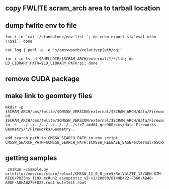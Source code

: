 ## copy FWLITE scram_arch area to tarball location
## dump fwlite env to file
```
for i in `cat ~/standalone/env.list `; do echo export $i=`eval echo \\$$i`; done 

cat log | perl -p -e 's/cmsswpath/relativep[ath/og;'

for i in ls -d $SHELLDIR/$SCRAM_ARCH/external/*/*/lib; do LD_LIBRARY_PATH=$LD_LIBRARY_PATH:$i; done
```
## remove CUDA package
## make link to geomtery files
``` 
mkdir -p $SCRAM_ARCH/cms/fwlite/$CMSSW_VERSION/external/$SCRAM_ARCH/data/Fireworks
cd $SCRAM_ARCH/cms/fwlite/$CMSSW_VERSION/external/$SCRAM_ARCH/data/Fireworks
ln -s  ../../../../../../../../slc7_amd64_gcc900/cms/data-Fireworks-Geometry/*/Fireworks/Geometry .

add search path to CMSSW_SEARCH_PATH in env script
CMSSW_SEARCH_PATH=$CMSSW_SEARCH_PATH:$CMSSW_RELEASE_BASE/external/$SCRAM_ARCH/data
```

## getting samples
```
 cmsRun ~/sample.py url=file:/eos/cms/store/relval/CMSSW_11_0_0_pre5/RelValZTT_13/GEN-SIM-RECO/PU25ns_110X_mcRun2_asymptotic_v2-v1/20000/8149B422-F060-AB40-A98F-ADFAB279FD27.root out=test.root
 ```
